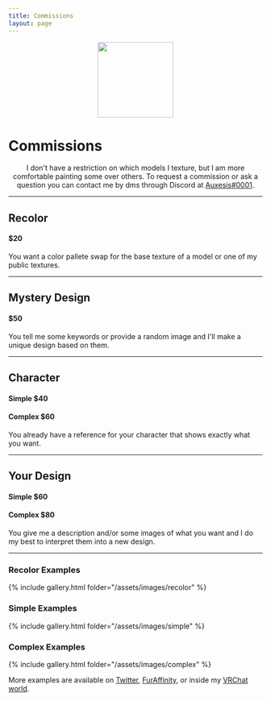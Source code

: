 ```yaml
---
title: Commissions
layout: page
---
```

<p align="center">
  <img src="../assets/images/profile.png" width="150" height="150" />
  <h1>Commissions</h1>
  <p align="center">
    I don't have a restriction on which models I texture, but I am more comfortable painting some over others. To request a commission or ask a question you can contact me by dms through Discord at <a href="https://discord.com/users/158056840402436096/">Auxesis#0001</a>.
  </p>
</p>

---

## Recolor
#### $20
You want a color pallete swap for the base texture of a model or one of my public textures.

---

## Mystery Design
#### $50
You tell me some keywords or provide a random image and I'll make a unique design based on them.

---

## Character
#### Simple $40
#### Complex $60
You already have a reference for your character that shows exactly what you want.

---

## Your Design
#### Simple $60
#### Complex $80
You give me a description and/or some images of what you want and I do my best to interpret them into a new design.

---

### Recolor Examples
{% include gallery.html folder="/assets/images/recolor" %}

### Simple Examples
{% include gallery.html folder="/assets/images/simple" %}

### Complex Examples
{% include gallery.html folder="/assets/images/complex" %}

More examples are available on [Twitter](https://twitter.com/auxlabs_), [FurAffinity](https://www.furaffinity.net/user/auxl/), or inside my [VRChat world](https://vrchat.com/home/world/wrld_a52d3f10-78b2-4472-8db4-5702a126aff8).
